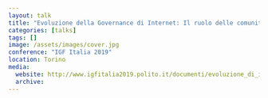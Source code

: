 ```yaml
---
layout: talk
title: "Evoluzione della Governance di Internet: Il ruolo delle comunità epistemiche e della società civile"
categories: [talks]
tags: []
image: /assets/images/cover.jpg
conference: "IGF Italia 2019"
location: Torino
media:
  website: http://www.igfitalia2019.polito.it/documenti/evoluzione_di_internet_governance
  archive:
---
```

